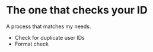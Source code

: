 # The one that checks your ID
A process that matches my needs.
- Check for duplicate user IDs
- Format check
